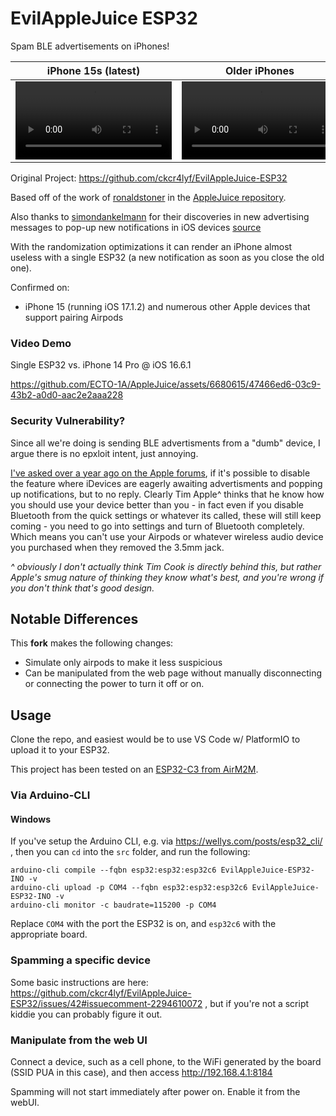 # EvilAppleJuice ESP32

Spam BLE advertisements on iPhones!

|iPhone 15s (latest)|Older iPhones|
|-------------------|-------------|
|<video controls width="250" src="https://user-images.githubusercontent.com/6680615/274864225-53ed6d7c-0569-4f22-b55b-bc9973c4bc93.mp4"></video>|<video controls width="250" src="https://user-images.githubusercontent.com/6680615/274864287-c6e871fd-9fdf-4507-ae21-a566beead5cc.mp4"></video>|

Original Project: https://github.com/ckcr4lyf/EvilAppleJuice-ESP32

Based off of the work of [ronaldstoner](https://github.com/ronaldstoner) in the [AppleJuice repository](https://github.com/ECTO-1A/AppleJuice/blob/e6a61f6a199075f5bb5b1a00768e317571d25bb9/ESP32-Arduino/applejuice.ino).

Also thanks to [simondankelmann](https://github.com/simondankelmann) for their discoveries in new advertising messages to pop-up new notifications in iOS devices [source](https://github.com/simondankelmann/Bluetooth-LE-Spam/blob/main/app/src/main/java/de/simon/dankelmann/bluetoothlespam/AdvertisementSetGenerators/ContinuityActionModalAdvertisementSetGenerator.kt)

With the randomization optimizations it can render an iPhone almost useless with a single ESP32 (a new notification as soon as you close the old one).

Confirmed on:
* iPhone 15 (running iOS 17.1.2)
and numerous other Apple devices that support pairing Airpods

### Video Demo

Single ESP32 vs. iPhone 14 Pro @ iOS 16.6.1

https://github.com/ECTO-1A/AppleJuice/assets/6680615/47466ed6-03c9-43b2-a0d0-aac2e2aaa228

### Security Vulnerability?

Since all we're doing is sending BLE advertisments from a "dumb" device, I argue there is no epxloit intent, just annoying.

[I've asked over a year ago on the Apple forums](https://discussions.apple.com/thread/255127943), if it's possible to disable the feature where iDevices are eagerly awaiting advertisments and popping up notifications, but to no reply. Clearly Tim Apple^ thinks that he know how you should use your device better than you - in fact even if you disable Bluetooth from the quick settings or whatever its called, these will still keep coming - you need to go into settings and turn of Bluetooth completely. Which means you can't use your Airpods or whatever wireless audio device you purchased when they removed the 3.5mm jack. 

*^ obviously I don't actually think Tim Cook is directly behind this, but rather Apple's smug nature of thinking they know what's best, and you're wrong if you don't think that's good design.*

## Notable Differences

This **fork** makes the following changes:

* Simulate only airpods to make it less suspicious
* Can be manipulated from the web page without manually disconnecting or connecting the power to turn it off or on.


## Usage

Clone the repo, and easiest would be to use VS Code w/ PlatformIO to upload it to your ESP32.

This project has been tested on an [ESP32-C3 from AirM2M](https://wiki.luatos.com/chips/esp32c3/board.html).

### Via Arduino-CLI

#### Windows

If you've setup the Arduino CLI, e.g. via https://wellys.com/posts/esp32_cli/ , then you can `cd` into the `src` folder, and run the following:

```
arduino-cli compile --fqbn esp32:esp32:esp32c6 EvilAppleJuice-ESP32-INO -v
arduino-cli upload -p COM4 --fqbn esp32:esp32:esp32c6 EvilAppleJuice-ESP32-INO -v
arduino-cli monitor -c baudrate=115200 -p COM4
```

Replace `COM4` with the port the ESP32 is on, and `esp32c6` with the appropriate board.

### Spamming a specific device

Some basic instructions are here: https://github.com/ckcr4lyf/EvilAppleJuice-ESP32/issues/42#issuecomment-2294610072 , but if you're not a script kiddie you can probably figure it out.

### Manipulate from the web UI

Connect a device, such as a cell phone, to the WiFi generated by the board (SSID PUA in this case), and then access http://192.168.4.1:8184

Spamming will not start immediately after power on. Enable it from the webUI.
